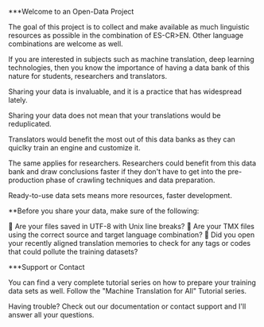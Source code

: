 ***Welcome to an Open-Data Project

The goal of this project is to collect and make available as much linguistic resources as possible in the combination of ES-CR>EN. Other language combinations are welcome as well.

If you are interested in subjects such as machine translation, deep learning technologies, then you know the importance of having a data bank of this nature for students, researchers and translators.

Sharing your data is invaluable, and it is a practice that has widespread lately.

Sharing your data does not mean that your translations would be reduplicated.

Translators would benefit the most out of this data banks as they can quiclky train an engine and customize it.

The same applies for researchers. Researchers could benefit from this data bank and draw conclusions faster if they don't have to get into the pre-production phase of crawling techniques and data preparation.

Ready-to-use data sets means more resources, faster development.

**Before you share your data, make sure of the following:

	Are your files saved in UTF-8 with Unix line breaks? 	Are your TMX files using the correct source and target language combination? 	Did you open your recently aligned translation memories to check for any tags or codes that could pollute the training datasets?

***Support or Contact

You can find a very complete tutorial series on how to prepare your training data sets as well. Follow the "Machine Translation for All" Tutorial series.

Having trouble? Check out our documentation or contact support and I'll answer all your questions.
